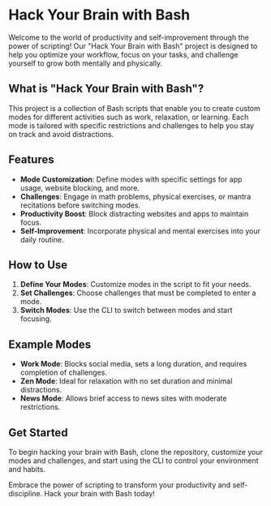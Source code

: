 # Hack Your Brain with Bash

Welcome to the world of productivity and self-improvement through the power of scripting! Our "Hack Your Brain with Bash" project is designed to help you optimize your workflow, focus on your tasks, and challenge yourself to grow both mentally and physically.

## What is "Hack Your Brain with Bash"?

This project is a collection of Bash scripts that enable you to create custom modes for different activities such as work, relaxation, or learning. Each mode is tailored with specific restrictions and challenges to help you stay on track and avoid distractions.

## Features

- **Mode Customization**: Define modes with specific settings for app usage, website blocking, and more.
- **Challenges**: Engage in math problems, physical exercises, or mantra recitations before switching modes.
- **Productivity Boost**: Block distracting websites and apps to maintain focus.
- **Self-Improvement**: Incorporate physical and mental exercises into your daily routine.

## How to Use

1. **Define Your Modes**: Customize modes in the script to fit your needs.
2. **Set Challenges**: Choose challenges that must be completed to enter a mode.
3. **Switch Modes**: Use the CLI to switch between modes and start focusing.

## Example Modes

- **Work Mode**: Blocks social media, sets a long duration, and requires completion of challenges.
- **Zen Mode**: Ideal for relaxation with no set duration and minimal distractions.
- **News Mode**: Allows brief access to news sites with moderate restrictions.

## Get Started

To begin hacking your brain with Bash, clone the repository, customize your modes and challenges, and start using the CLI to control your environment and habits.

Embrace the power of scripting to transform your productivity and self-discipline. Hack your brain with Bash today!
